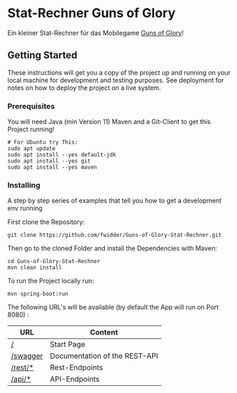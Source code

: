 # Stat-Rechner Guns of Glory

Ein kleiner Stat-Rechner für das Mobilegame [Guns of Glory](https://www.gunsofglory.de/)!

## Getting Started

These instructions will get you a copy of the project up and running on your local machine for development and testing purposes. See deployment for notes on how to deploy the project on a live system.

### Prerequisites

You will need Java (min Version 11) Maven and a Git-Client to get this Project running!

```
# For Ubuntu try This:
sudo apt update
sudo apt install --yes default-jdk
sudo apt install --yes git
sudo apt install --yes maven
```

### Installing

A step by step series of examples that tell you how to get a development env running

First clone the Repository:

```shell script
git clone https://github.com/fwidder/Guns-of-Glory-Stat-Rechner.git
```

Then go to the cloned Folder and install the Dependencies with Maven:

```shell script
cd Guns-of-Glory-Stat-Rechner
mvn clean install
```

To run the Project locally run:
```shell script
mvn spring-boot:run
```
 The following URL's will be available (by default the App will run on Port 8080) :

| URL                                       | Content                       |
| ----------------------------------------- | ----------------------------- |
| [/](http://localhost:8080/)               | Start Page                    |
| [/swagger](http://localhost:8080/swagger) | Documentation of the REST-API |
| [/rest/*](http://localhost:8080/rest/)    | Rest-Endpoints                |
| [/api/*](http://localhost:8080/api/)      | API-Endpoints                 |
